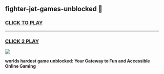 
## fighter-jet-games-unblocked 👋
<h3>
<a href="https://premium.freeplayer.one?title=fighter-jet-games-unblocked&ref=14F">CLICK TO PLAY</a></h3>
<hr>

<h3>
<a href="https://premium.freeplayer.one?title=fighter-jet-games-unblocked&ref=14F">CLICK 2 PLAY</a>
  
</h3>

<a href="https://premium.freeplayer.one?title=fighter-jet-games-unblocked&ref=12F/"><img src="https://clearcache.store/games.png"></a>


**worlds hardest game unblocked: Your Gateway to Fun and Accessible Online Gaming**
